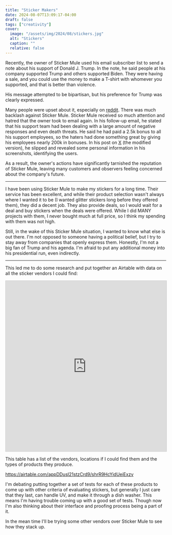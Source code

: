 ```yaml
---
title: "Sticker Makers"
date: 2024-08-07T13:09:17-04:00
draft: false
tags: ["creativity"]
cover:
  image: "/assets/img/2024/08/stickers.jpg"
  alt: "Stickers"
  caption: ""
  relative: false
---
```


Recently, the owner of Sticker Mule used his email subscriber list to send a note about his support of Donald J. Trump. In the note, he said people at his company supported Trump and others supported Biden. They were having a sale, and you could use the money to make a T-shirt with whomever you supported, and that is better than violence.

His message attempted to be bipartisan, but his preference for Trump was clearly expressed.

Many people were upset about it, especially on [reddit](https://www.reddit.com/r/sticker/). There was much backlash against Sticker Mule. Sticker Mule received so much attention and hatred that the owner took to email again. In his follow-up email, he stated that his support team had been dealing with a large amount of negative responses and even death threats. He said he had paid a 2.5k bonus to all his support employees, so the haters had done something great by giving his employees nearly 200k in bonuses. In his post on [X](https://x.com/stickermule/status/1814093350770766110) (the modified version), he slipped and revealed some personal information in his screenshots, identifying the users.

As a result, the owner's actions have significantly tarnished the reputation of Sticker Mule, leaving many customers and observers feeling concerned about the company's future.

---

I have been using Sticker Mule to make my stickers for a long time. Their service has been excellent, and while their product selection wasn't always where I wanted it to be (I wanted glitter stickers long before they offered them), they did a decent job. They also provide deals, so I would wait for a deal and buy stickers when the deals were offered. While I did MANY projects with them, I never bought much at full price, so I think my spending with them was not high.

Still, in the wake of this Sticker Mule situation, I wanted to know what else is out there. I'm not opposed to someone having a political belief, but I try to stay away from companies that openly express them. Honestly, I'm not a big fan of Trump and his agenda. I'm afraid to put any additional money into his presidential run, even indirectly.

---

This led me to do some research and put together an Airtable with data on all the sticker vendors I could find:

<iframe class="airtable-embed" src="https://airtable.com/embed/appDDusI21stzCrd9/shrwEWK7waSlSehgq?viewControls=on" frameborder="0" onmousewheel="" width="100%" height="533" style="background: transparent; border: 1px solid #ccc;"></iframe>

This table has a list of the vendors, locations if I could find them and the types of products they produce.

https://airtable.com/appDDusI21stzCrd9/shrR9HcYidUeiExzv

I'm debating putting together a set of tests for each of these products to come up with other criteria of evaluating stickers, but generally I just care that they last, can handle UV, and make it through a dish washer. This means I'm having trouble coming up with a good set of tests. Though now I'm also thinking about their interface and proofing process being a part of it.

In the mean time I'll be trying some other vendors over Sticker Mule to see how they stack up.
